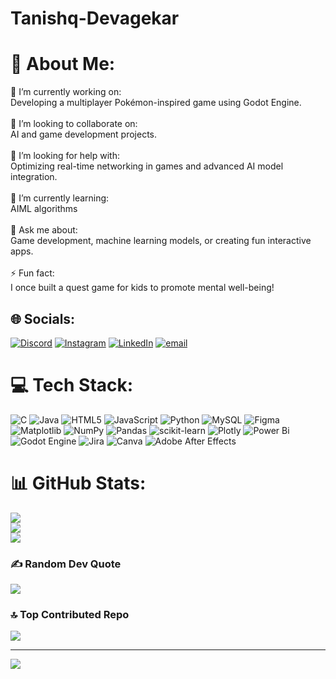 # Tanishq-Devagekar
# 💫 About Me:
🔭 I’m currently working on:<br>Developing a multiplayer Pokémon-inspired game using Godot Engine.<br><br>👯 I’m looking to collaborate on:<br>AI and game development projects.<br><br>🤝 I’m looking for help with:<br>Optimizing real-time networking in games and advanced AI model integration.<br><br>🌱 I’m currently learning:<br> AIML algorithms <br><br>💬 Ask me about:<br>Game development, machine learning models, or creating fun interactive apps.<br><br>⚡ Fun fact:<br>I once built a quest game for kids to promote mental well-being!


## 🌐 Socials:
[![Discord](https://img.shields.io/badge/Discord-%237289DA.svg?logo=discord&logoColor=white)](https://discord.gg/blitzdragon07) [![Instagram](https://img.shields.io/badge/Instagram-%23E4405F.svg?logo=Instagram&logoColor=white)](https://instagram.com/tanishq_r_d) [![LinkedIn](https://img.shields.io/badge/LinkedIn-%230077B5.svg?logo=linkedin&logoColor=white)]([https://linkedin.com/in/www.linkedin.com/in/tanishq-devagekar-0a5521335](https://www.linkedin.com/in/tanishq-devagekar-0a5521335/)) [![email](https://img.shields.io/badge/Email-D14836?logo=gmail&logoColor=white)](mailto:tanishqdevagekargff@gmail.com) 

# 💻 Tech Stack:
![C](https://img.shields.io/badge/c-%2300599C.svg?style=for-the-badge&logo=c&logoColor=white) ![Java](https://img.shields.io/badge/java-%23ED8B00.svg?style=for-the-badge&logo=openjdk&logoColor=white) ![HTML5](https://img.shields.io/badge/html5-%23E34F26.svg?style=for-the-badge&logo=html5&logoColor=white) ![JavaScript](https://img.shields.io/badge/javascript-%23323330.svg?style=for-the-badge&logo=javascript&logoColor=%23F7DF1E) ![Python](https://img.shields.io/badge/python-3670A0?style=for-the-badge&logo=python&logoColor=ffdd54) ![MySQL](https://img.shields.io/badge/mysql-4479A1.svg?style=for-the-badge&logo=mysql&logoColor=white) ![Figma](https://img.shields.io/badge/figma-%23F24E1E.svg?style=for-the-badge&logo=figma&logoColor=white) ![Matplotlib](https://img.shields.io/badge/Matplotlib-%23ffffff.svg?style=for-the-badge&logo=Matplotlib&logoColor=black) ![NumPy](https://img.shields.io/badge/numpy-%23013243.svg?style=for-the-badge&logo=numpy&logoColor=white) ![Pandas](https://img.shields.io/badge/pandas-%23150458.svg?style=for-the-badge&logo=pandas&logoColor=white) ![scikit-learn](https://img.shields.io/badge/scikit--learn-%23F7931E.svg?style=for-the-badge&logo=scikit-learn&logoColor=white) ![Plotly](https://img.shields.io/badge/Plotly-%233F4F75.svg?style=for-the-badge&logo=plotly&logoColor=white) ![Power Bi](https://img.shields.io/badge/power_bi-F2C811?style=for-the-badge&logo=powerbi&logoColor=black) ![Godot Engine](https://img.shields.io/badge/GODOT-%23FFFFFF.svg?style=for-the-badge&logo=godot-engine) ![Jira](https://img.shields.io/badge/jira-%230A0FFF.svg?style=for-the-badge&logo=jira&logoColor=white) ![Canva](https://img.shields.io/badge/Canva-%2300C4CC.svg?style=for-the-badge&logo=Canva&logoColor=white) ![Adobe After Effects](https://img.shields.io/badge/Adobe%20After%20Effects-9999FF.svg?style=for-the-badge&logo=Adobe%20After%20Effects&logoColor=white)
# 📊 GitHub Stats:
![](https://github-readme-stats.vercel.app/api?username=Blitzdrongon&theme=tokyonight&hide_border=false&include_all_commits=true&count_private=false)<br/>
![](https://nirzak-streak-stats.vercel.app/?user=Blitzdrongon&theme=tokyonight&hide_border=false)<br/>
![](https://github-readme-stats.vercel.app/api/top-langs/?username=Blitzdrongon&theme=tokyonight&hide_border=false&include_all_commits=true&count_private=false&layout=compact)

### ✍️ Random Dev Quote
![](https://quotes-github-readme.vercel.app/api?type=horizontal&theme=radical)

### 🔝 Top Contributed Repo
![](https://github-contributor-stats.vercel.app/api?username=Blitzdrongon&limit=5&theme=dark&combine_all_yearly_contributions=true)

---
[![](https://visitcount.itsvg.in/api?id=Blitzdrongon&icon=0&color=0)](https://visitcount.itsvg.in)

<!-- Proudly created with GPRM ( https://gprm.itsvg.in ) -->
